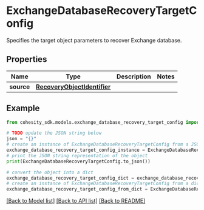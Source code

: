 # ExchangeDatabaseRecoveryTargetConfig

Specifies the target object parameters to recover Exchange database.

## Properties

Name | Type | Description | Notes
------------ | ------------- | ------------- | -------------
**source** | [**RecoveryObjectIdentifier**](RecoveryObjectIdentifier.md) |  | 

## Example

```python
from cohesity_sdk.models.exchange_database_recovery_target_config import ExchangeDatabaseRecoveryTargetConfig

# TODO update the JSON string below
json = "{}"
# create an instance of ExchangeDatabaseRecoveryTargetConfig from a JSON string
exchange_database_recovery_target_config_instance = ExchangeDatabaseRecoveryTargetConfig.from_json(json)
# print the JSON string representation of the object
print(ExchangeDatabaseRecoveryTargetConfig.to_json())

# convert the object into a dict
exchange_database_recovery_target_config_dict = exchange_database_recovery_target_config_instance.to_dict()
# create an instance of ExchangeDatabaseRecoveryTargetConfig from a dict
exchange_database_recovery_target_config_from_dict = ExchangeDatabaseRecoveryTargetConfig.from_dict(exchange_database_recovery_target_config_dict)
```
[[Back to Model list]](../README.md#documentation-for-models) [[Back to API list]](../README.md#documentation-for-api-endpoints) [[Back to README]](../README.md)



